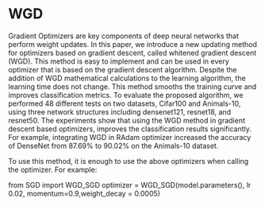 # WGD
Gradient
Optimizers are key components of deep neural networks that perform weight updates. In this paper, we introduce a new updating method for optimizers based on gradient descent, called whitened gradient descent (WGD). This method is easy to implement and can be used in every optimizer that is based on the gradient descent algorithm. Despite the addition of WGD mathematical calculations to the learning algorithm, the learning time does not change. This method smooths the training curve and improves classification metrics. To evaluate the proposed algorithm, we performed 48 different tests on two datasets, Cifar100 and Animals-10, using three network structures including densenet121, resnet18, and resnet50. The experiments show that using the WGD method in gradient descent based optimizers, improves the classification results significantly. For example, integrating WGD in RAdam optimizer increased the accuracy of DenseNet from 87.69% to 90.02% on the Animals-10 dataset.  

To use this method, it is enough to use the above optimizers when calling the optimizer.
For example:

from SGD import WGD_SGD
optimizer = WGD_SGD(model.parameters(), lr 0.02, momentum=0.9,weight_decay = 0.0005)
